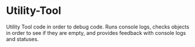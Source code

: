 # Utility-Tool
Utility Tool code in order to debug code. Runs console logs, checks objects in order to see if they are empty, and provides feedback with console logs and statuses.
